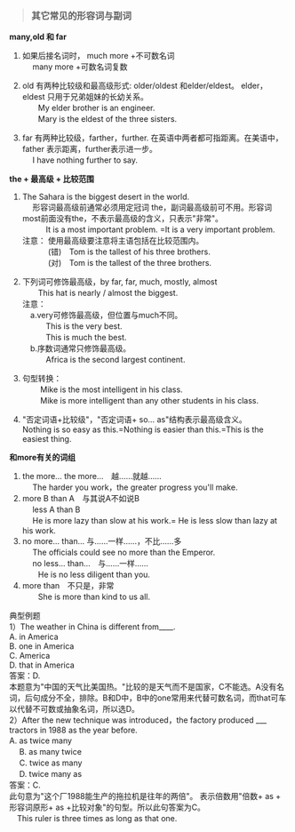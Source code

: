 > ### 其它常见的形容词与副词

**many,old 和 far** 

1) 如果后接名词时， much more +不可数名词 <br>
　  many more +可数名词复数<br>

2) old 有两种比较级和最高级形式: older/oldest 和elder/eldest。 elder，eldest 只用于兄弟姐妹的长幼关系。 <br>
　　My elder brother is an engineer. <br>
　　Mary is the eldest of the three sisters. <br>

3) far 有两种比较级，farther，further. 在英语中两者都可指距离。在美语中，father 表示距离，further表示进一步。 <br>
　  I have nothing further to say. <br>

**the + 最高级 + 比较范围**
	
1) The Sahara is the biggest desert in the world. <br>
　 形容词最高级前通常必须用定冠词 the，副词最高级前可不用。形容词most前面没有the，不表示最高级的含义，只表示"非常"。 <br>
　　　It is a most important problem. =It is a very important problem. <br>
注意： 使用最高级要注意将主语包括在比较范围内。 <br>
　　　 (错)　Tom is the tallest of his three brothers. <br>
　　　 (对)　Tom is the tallest of the three brothers. <br>

2) 下列词可修饰最高级，by far, far, much, mostly, almost <br>
　　This hat is nearly / almost the biggest. <br>
注意： <br>
　a.very可修饰最高级，但位置与much不同。 <br>
　　　This is the very best. <br>
　　　This is much the best. <br>
　b.序数词通常只修饰最高级。 <br>
　　　Africa is the second largest continent. <br>

3) 句型转换： <br>
　　 Mike is the most intelligent in his class. <br>
　　 Mike is more intelligent than any other students in his class. <br>

4) "否定词语+比较级"，"否定词语+ so… as"结构表示最高级含义。 <br>
    Nothing is so easy as this.=Nothing is easier than this.=This is the easiest thing. <br>

**和more有关的词组**
	
1) the more… the more…　越……就越…… <br>
　 The harder you work，the greater progress you'll make. <br>
2) more B than A　与其说A不如说B <br>
　 less A than B  <br>
　 He is more lazy than slow at his work.= He is less slow than lazy at his work. <br>
3) no more… than… 与……一样……，不比……多 <br>
　 The officials could see no more than the Emperor. <br>
　  no less… than…　与……一样…… <br>
　　He is no less diligent than you. <br>
4) more than　不只是，非常 <br>
　　She is more than kind to us all. <br>

典型例题 <br>
1）The weather in China is different from____. <br>
    A. in America <br>
    B. one in America <br> 
    C. America  <br>
    D. that in America  <br>
答案：D.  <br>本题意为"中国的天气比美国热。"比较的是天气而不是国家，C不能选。A没有名词，后句成分不全，排除。B和D中，B中的one常用来代替可数名词，而that可车以代替不可数或抽象名词，所以选D。 <br>
2）After the new technique was introduced，the factory produced ___ tractors in 1988 as the year before.  <br>
    A. as twice many　 <br>　
    B. as many twice　 <br>　
    C. twice as many <br>　
    D. twice many as  <br>
答案：C. <br> 此句意为"这个厂1988能生产的拖拉机是往年的两倍"。 表示倍数用"倍数+ as + 形容词原形+ as +比较对象"的句型。所以此句答案为C。 <br>
　This ruler is three times as long as that one. <br>
